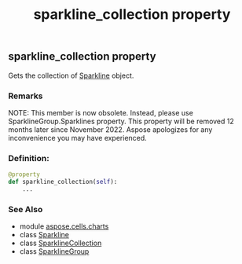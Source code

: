 ﻿---
title: sparkline_collection property
second_title: Aspose.Cells for Python via .NET API References
description: 
type: docs
weight: 250
url: /aspose.cells.charts/sparklinegroup/sparkline_collection/
is_root: false
---

## sparkline_collection property


Gets the collection of [Sparkline](/cells/python-net/aspose.cells.charts/sparkline) object.

### Remarks 


NOTE: This member is now obsolete. Instead, please use SparklineGroup.Sparklines property.
This property will be removed 12 months later since November 2022. 
Aspose apologizes for any inconvenience you may have experienced.
### Definition:
```python
@property
def sparkline_collection(self):
    ...
```

### See Also
* module [aspose.cells.charts](../../)
* class [Sparkline](/cells/python-net/aspose.cells.charts/sparkline)
* class [SparklineCollection](/cells/python-net/aspose.cells.charts/sparklinecollection)
* class [SparklineGroup](/cells/python-net/aspose.cells.charts/sparklinegroup)
